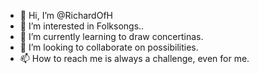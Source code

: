 - 👋 Hi, I’m @RichardOfH
- 👀 I’m interested in Folksongs..
- 🌱 I’m currently learning to draw concertinas.
- 💞️ I’m looking to collaborate on possibilities.
- 📫 How to reach me is always a challenge, even for me.

<!---
RichardOfH/RichardOfH is a ✨ special ✨ repository because its `README.md` (this file) appears on your GitHub profile.
You can click the Preview link to take a look at your changes.
--->
